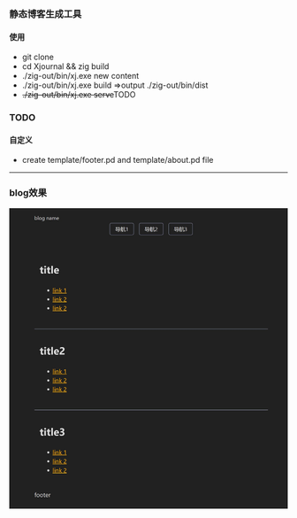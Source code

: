 ### 静态博客生成工具
#### 使用
- git clone
- cd Xjournal && zig build
- ./zig-out/bin/xj.exe new content
- ./zig-out/bin/xj.exe build =>output ./zig-out/bin/dist
- ~~./zig-out/bin/xj.exe serve~~TODO

### TODO
#### 自定义
- create template/footer.pd and template/about.pd file
---
### blog效果
![blog图](./blog.JPG)